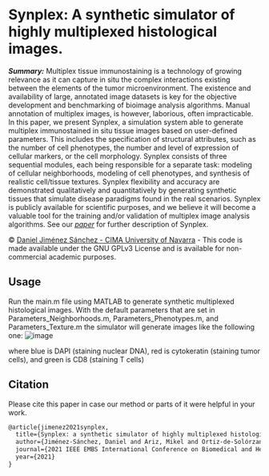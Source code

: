 # Synplex: A synthetic simulator of highly multiplexed histological images.
***Summary:*** Multiplex tissue immunostaining is a technology of growing relevance as it can capture in situ the complex interactions existing between the elements of the tumor microenvironment. The existence and availability of large, annotated image datasets is key for the objective development and benchmarking of bioimage analysis algorithms. Manual annotation of multiplex images, is however, laborious, often impracticable. In this paper, we present Synplex, a simulation system able to generate multiplex immunostained in situ tissue images based on user-defined parameters. This includes the specification of structural attributes, such as the number of cell phenotypes, the number and level of expression of cellular markers, or the cell morphology. Synplex consists of three sequential modules, each being responsible for a separate task: modeling of cellular neighborhoods, modeling of cell phenotypes, and synthesis of realistic cell/tissue textures. Synplex flexibility and accuracy are demonstrated qualitatively and quantitatively by generating synthetic tissues that simulate disease paradigms found in the real scenarios. Synplex is publicly available for scientific purposes, and we believe it will become a valuable tool for the training and/or validation of multiplex image analysis algorithms. See our [*paper*](https://ieeexplore.ieee.org/document/9508562) for further description of Synplex.  

© [Daniel Jiménez Sánchez - CIMA University of Navarra](https://cima.cun.es/en/research/research-programs/solid-tumors-program/research-group-preclinical-models-preclinical-tools-analysis) - This code is made available under the GNU GPLv3 License and is available for non-commercial academic purposes. 

## Usage
Run the main.m file using MATLAB to generate synthetic multiplexed histological images. With the default parameters that are set in Parameters_Neighborhoods.m, Parameters_Phenotypes.m, and Parameters_Texture.m the simulator will generate images like the following one: 
![image](https://user-images.githubusercontent.com/43730952/183055649-571b5bfc-83c6-4d77-a594-8415fe30af33.png)

where blue is DAPI (staining nuclear DNA), red is cytokeratin (staining tumor cells), and green is CD8 (staining T cells)

## Citation
Please cite this paper in case our method or parts of it were helpful in your work.
```diff
@article{jimenez2021synplex,
  title={Synplex: a synthetic simulator of highly multiplexed histological images},
  author={Jiménez-Sánchez, Daniel and Ariz, Mikel and Ortiz-de-Solórzano, Carlos},
  journal={2021 IEEE EMBS International Conference on Biomedical and Health Informatics (BHI)},
  year={2021}
}
```
